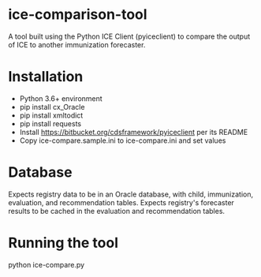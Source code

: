 # ice-comparison-tool

A tool built using the Python ICE Client (pyiceclient) to compare the output of ICE to another immunization forecaster.

Installation
============

* Python 3.6+ environment
* pip install cx_Oracle
* pip install xmltodict
* pip install requests
* Install https://bitbucket.org/cdsframework/pyiceclient per its README
* Copy ice-compare.sample.ini to ice-compare.ini and set values

Database
========

Expects registry data to be in an Oracle database, with child,
immunization, evaluation, and recommendation tables. Expects
registry's forecaster results to be cached in the evaluation and
recommendation tables.

Running the tool
================

python ice-compare.py


